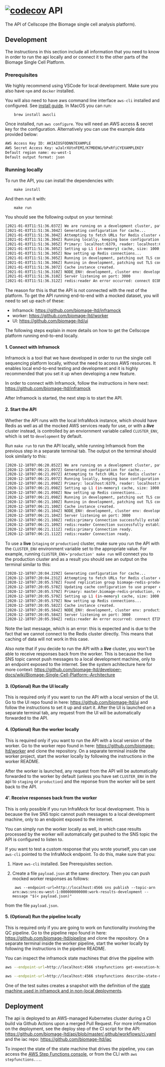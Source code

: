 [![codecov](https://codecov.io/gh/biomage-ltd/api/branch/master/graph/badge.svg?token=hC9LshrTQm)](https://codecov.io/gh/biomage-ltd/api)
API
======


The API of Cellscope (the Biomage single cell analysis platform).

Development
-----------

The instructions in this section include all information that you need to know in order to run the api locally and
or connect it to the other parts of the Biomage Single Cell Platform.

### Prerequisites

We highly recommend using VSCode for local development. Make sure you also have `npm` and `docker` installed.

You will also need to have aws command line interface `aws-cli` installed and configured. See [install guide](https://docs.aws.amazon.com/cli/latest/userguide/install-cliv2.html). In MacOS you can run:

        brew install awscli

Once installed, run `aws configure`. You will need an AWS access & secret key for the configuration. Alternatively you can use the example data provided below:

```bash
AWS Access Key ID: AKIAIOSFODNN7EXAMPLE
AWS Secret Access Key: wJalrXUtnFEMI/K7MDENG/bPxRfiCYEXAMPLEKEY
Default region name: eu-west-1
Default output format: json
```

### Running locally

To run the API, you can install the dependencies with:

        make install

And then run it with:

        make run

You should see the following output on your terminal:

```bash
[2021-01-03T11:51:36.037Z] We are running on a development cluster, patching AWS to use InfraMock endpoint...
[2021-01-03T11:51:36.304Z] Generating configuration for cache...
[2021-01-03T11:51:36.304Z] Attempting to fetch URLs for Redis cluster endpoints...
[2021-01-03T11:51:36.304Z] Running locally, keeping base configuration.
[2021-01-03T11:51:36.305Z] Primary: localhost:6379, reader: localhost:6379
[2021-01-03T11:51:36.305Z] Setting up L1 (in-memory) cache, size: 1000, TTL: 129600000
[2021-01-03T11:51:36.305Z] Now setting up Redis connections...
[2021-01-03T11:51:36.305Z] Running in development, patching out TLS connection.
[2021-01-03T11:51:36.306Z] Running in development, patching out TLS connection.
[2021-01-03T11:51:36.307Z] Cache instance created.
[2021-01-03T11:51:36.310Z] NODE_ENV: development, cluster env: development
[2021-01-03T11:51:36.310Z] Server listening on port: 3000
[2021-01-03T11:51:36.312Z] redis:reader An error occurred: connect ECONNREFUSED 127.0.0.1:6379
```

The reason for this is that the API is not connected with the rest of the platform. To get the API running end-to-end
with a mocked dataset, you will need to set up each of these:

- Inframock: https://github.com/biomage-ltd/inframock
- worker: https://github.com/biomage-ltd/worker
- UI: https://github.com/biomage-ltd/ui

The following steps explain in more details on how to get the Cellscope platform running end-to-end locally.

#### 1. Connect with Inframock

Inframock is a tool that we have developed in order to run the single cell sequencing platform locally,
without the need to access AWS resources. It enables local end-to-end testing and development
and it is highly recommended that you set it up when developing a new feature.

In order to connect with Inframock, follow the instructions in here next: https://github.com/biomage-ltd/inframock

After Inframock is started, the next step is to start the API.

#### 2. Start the API

Whether the API runs with the local InfraMock instance, which should have Redis as well as all the mocked AWS
services ready for use, or with a ***live*** cluster instead, is controlled by an enviornment variable called
`CLUSTER_ENV`, which is set to `development` by default.

Run `make run` to run the API locally, while running Inframock from the previous step in a separate terminal tab.
The output on the terminal should look similarly to this:

```bash
[2020-12-18T07:06:20.852Z] We are running on a development cluster, patching AWS to use InfraMock endpoint...
[2020-12-18T07:06:21.097Z] Generating configuration for cache...
[2020-12-18T07:06:21.097Z] Attempting to fetch URLs for Redis cluster endpoints...
[2020-12-18T07:06:21.097Z] Running locally, keeping base configuration.
[2020-12-18T07:06:21.098Z] Primary: localhost:6379, reader: localhost:6379
[2020-12-18T07:06:21.098Z] Setting up L1 (in-memory) cache, size: 1000, TTL: 129600000
[2020-12-18T07:06:21.098Z] Now setting up Redis connections...
[2020-12-18T07:06:21.098Z] Running in development, patching out TLS connection.
[2020-12-18T07:06:21.100Z] Running in development, patching out TLS connection.
[2020-12-18T07:06:21.100Z] Cache instance created.
[2020-12-18T07:06:21.104Z] NODE_ENV: development, cluster env: development
[2020-12-18T07:06:21.104Z] Server listening on port: 3000
[2020-12-18T07:06:21.108Z] redis:primary Connection successfully established.
[2020-12-18T07:06:21.109Z] redis:reader Connection successfully established.
[2020-12-18T07:06:21.111Z] redis:primary Connection ready.
[2020-12-18T07:06:21.112Z] redis:reader Connection ready.
```

To use a **live** (`staging` or `production`) cluster, make sure you run the API with the `CLUSTER_ENV` environment
variable set to the appropriate value. For example, running `CLUSTER_ENV='production' make run` will connect you to the
production cluster and as a result you should see an output on the terminal similar to this:

```bash
[2020-12-18T07:20:04.229Z] Generating configuration for cache...
[2020-12-18T07:20:04.231Z] Attempting to fetch URLs for Redis cluster endpoints...
[2020-12-18T07:20:05.578Z] Found replication group biomage-redis-production (Biomage ElastiCache cluster for environment production).
[2020-12-18T07:20:05.578Z] Updating cache configuration to use proper endpoints...
[2020-12-18T07:20:05.579Z] Primary: master.biomage-redis-production, reader: replica.biomage-redis-production
[2020-12-18T07:20:05.579Z] Setting up L1 (in-memory) cache, size: 1000, TTL: 129600000
[2020-12-18T07:20:05.579Z] Now setting up Redis connections...
[2020-12-18T07:20:05.582Z] Cache instance created.
[2020-12-18T07:20:05.584Z] NODE_ENV: development, cluster env: production
[2020-12-18T07:20:05.584Z] Server listening on port: 3000
[2020-12-18T07:20:05.594Z] redis:reader An error occurred: connect ETIMEDOUT
```

Note the last message, which is an error: this is expected and is due to the fact that we cannot connect to the Redis cluster
directly. This means that caching of data will not work in this case.

Also note that if you decide to run the API with a ***live*** cluster, you won't be able to receive responses back from the
worker. This is because the live SNS topic cannot push messages to a local development machine, only to an endpoint
exposed to the internet. See the system achitecture here for more context: https://github.com/biomage-ltd/developer-docs/wiki/Biomage-Single-Cell-Platform:-Architecture

#### 3. (Optional) Run the UI locally

This is required only if you want to run the API with a local version of the UI.
Go to the UI repo found in here: https://github.com/biomage-ltd/ui and follow the instructions to set it up and start it.
After the UI is launched on a separate terminal tab, any request from the UI will be automatically forwarded to the API.

#### 4. (Optional) Run the worker locally

This is required only if you want to run the API with a local version of the worker.
Go to the worker repo found in here: https://github.com/biomage-ltd/worker and clone the repository.
On a separate terminal inside the worker project, start the worker locally by following the instructions in the worker README.

After the worker is launched, any request from the API will be automatically forwarded to the worker by default
(unless you have set `CLUSTER_ENV` in the api to `staging` or `production`) and the reponse from the worker will be sent
back to the API.

#### 4'. Receive responses back from the worker

This is only possible if you run InfraMock for local development. This is because the live SNS topic cannot push
messages to a local development machine, only to an endpoint exposed to the internet.

You can simply run the worker locally as well, in which case results processed by the worker will automatically get
pushed to the SNS topic the API is configured to listen to.

If you want to test a custom response that you wrote yourself, you can use `aws-cli` pointed to the InfraMock endpoint.
To do this, make sure that you:

1. Have `aws-cli` installed. See Prerequisites section.
2. Create a file `payload.json` at the same directory.
Then you can push mocked worker responses as follows:

        aws --endpoint-url=http://localhost:4566 sns publish --topic-arn arn:aws:sns:eu-west-1:000000000000:work-results-development --message "$(< payload.json)"

from the file `payload.json`.

#### 5. (Optional) Run the pipeline locally

This is required only if you are going to work on functionality involving the QC pipeline.
Go to the pipeline repo found in here: https://github.com/biomage-ltd/pipeline and clone the repository.
On a separate terminal inside the worker pipeline, start the worker locally by following the instructions in the pipeline README.

You can inspect the inframock state machines that drive the pipeline with

```bash
aws --endpoint-url=http://localhost:4566 stepfunctions get-execution-history --execution-arn arn:aws:states:eu-west-1:...

aws --endpoint-url=http://localhost:4566 stepfunctions describe-state-machine --state-machine-arn arn:aws:states:eu-west-1:...
```

One of the test suites creates a snapshot with the definition of the [state machine used in inframock and in non-local
deployments](https://github.com/biomage-ltd/api/blob/master/tests/api/general-services/__snapshots__/state-machine-definition.test.js.snap).

Deployment
----------

The api is deployed to an AWS-managed Kubernetes cluster during a CI build via Github Actions upon a merged Pull Request.
For more information on the deployment, see the deploy step of the CI script for the API: https://github.com/biomage-ltd/api/blob/master/.github/workflows/ci.yaml
and the iac repo: https://github.com/biomage-ltd/iac

To inspect the state of the state machine that drives the pipeline, you can access the [AWS Step Functions
console](https://eu-west-1.console.aws.amazon.com/states/home?region=eu-west-1#/statemachines), or from the
CLI with `aws stepfunctions...`.
